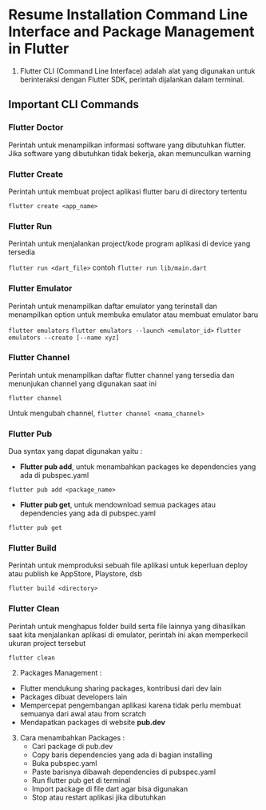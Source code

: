 # Resume Installation Command Line Interface and Package Management in Flutter

1. Flutter CLI (Command Line Interface) adalah alat yang digunakan untuk berinteraksi dengan Flutter SDK, perintah dijalankan dalam terminal.

## Important CLI Commands 

### Flutter Doctor
Perintah untuk menampilkan informasi software yang dibutuhkan flutter. Jika software yang dibutuhkan tidak bekerja, akan memunculkan warning 

### Flutter Create
Perintah untuk membuat project aplikasi flutter baru di directory tertentu

```flutter create <app_name>```

### Flutter Run
Perintah untuk menjalankan project/kode program aplikasi di device yang tersedia

```flutter run <dart_file>``` contoh ```flutter run lib/main.dart```

### Flutter Emulator
Perintah untuk menampilkan daftar emulator yang terinstall dan menampilkan option untuk membuka emulator atau membuat emulator baru 

```flutter emulators```
```flutter emulators --launch <emulator_id>```
```flutter emulators --create [--name xyz]```

### Flutter Channel 
Perintah untuk menampilkan daftar flutter channel yang tersedia dan menunjukan channel yang digunakan saat ini 

```flutter channel``` 

Untuk mengubah channel, ```flutter channel <nama_channel>```

### Flutter Pub
Dua syntax yang dapat digunakan yaitu :
- **Flutter pub add**, untuk menambahkan packages ke dependencies yang ada di pubspec.yaml

```flutter pub add <package_name>```

- **Flutter pub get**, untuk mendownload semua packages atau dependencies yang ada di pubspec.yaml 

```flutter pub get```

### Flutter Build
Perintah untuk memproduksi sebuah file aplikasi untuk keperluan deploy atau publish ke AppStore, Playstore, dsb

```flutter build <directory>```

### Flutter Clean  
Perintah untuk menghapus folder build serta file lainnya yang dihasilkan saat kita menjalankan aplikasi di emulator, perintah ini akan memperkecil ukuran project tersebut

```flutter clean```

2. Packages Management :
- Flutter mendukung sharing packages, kontribusi dari dev lain
- Packages dibuat developers lain
- Mempercepat pengembangan aplikasi karena tidak perlu membuat semuanya dari awal atau from scratch
- Mendapatkan packages di website **pub.dev**

3. Cara menambahkan Packages :
    * Cari package di pub.dev
    * Copy baris dependencies yang ada di bagian installing
    * Buka pubspec.yaml
    * Paste barisnya dibawah dependencies di pubspec.yaml 
    * Run flutter pub get di terminal
    * Import package di file dart agar bisa digunakan
    * Stop atau restart aplikasi jika dibutuhkan 